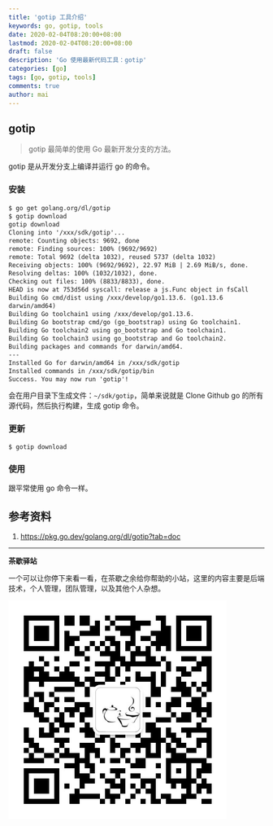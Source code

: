 ```yaml
---
title: 'gotip 工具介绍'
keywords: go, gotip, tools
date: 2020-02-04T08:20:00+08:00
lastmod: 2020-02-04T08:20:00+08:00
draft: false
description: 'Go 使用最新代码工具：gotip'
categories: [go]
tags: [go, gotip, tools]
comments: true
author: mai
---
```


## gotip

>gotip 最简单的使用 Go 最新开发分支的方法。

gotip 是从开发分支上编译并运行 go 的命令。

### 安装

```shell
$ go get golang.org/dl/gotip
$ gotip download
gotip download
Cloning into '/xxx/sdk/gotip'...
remote: Counting objects: 9692, done
remote: Finding sources: 100% (9692/9692)
remote: Total 9692 (delta 1032), reused 5737 (delta 1032)
Receiving objects: 100% (9692/9692), 22.97 MiB | 2.69 MiB/s, done.
Resolving deltas: 100% (1032/1032), done.
Checking out files: 100% (8833/8833), done.
HEAD is now at 753d56d syscall: release a js.Func object in fsCall
Building Go cmd/dist using /xxx/develop/go1.13.6. (go1.13.6 darwin/amd64)
Building Go toolchain1 using /xxx/develop/go1.13.6.
Building Go bootstrap cmd/go (go_bootstrap) using Go toolchain1.
Building Go toolchain2 using go_bootstrap and Go toolchain1.
Building Go toolchain3 using go_bootstrap and Go toolchain2.
Building packages and commands for darwin/amd64.
---
Installed Go for darwin/amd64 in /xxx/sdk/gotip
Installed commands in /xxx/sdk/gotip/bin
Success. You may now run 'gotip'!
```

会在用户目录下生成文件：`~/sdk/gotip`，简单来说就是 Clone Github go 的所有源代码，然后执行构建，生成 gotip 命令。


### 更新

```shell
$ gotip download
```

### 使用

跟平常使用 go 命令一样。

## 参考资料

1. https://pkg.go.dev/golang.org/dl/gotip?tab=doc

----

**茶歇驿站**

一个可以让你停下来看一看，在茶歇之余给你帮助的小站，这里的内容主要是后端技术，个人管理，团队管理，以及其他个人杂想。

![茶歇驿站二维码](https://raw.githubusercontent.com/yangwenmai/maiyang.me/master/blog/tech_tea.jpg)
